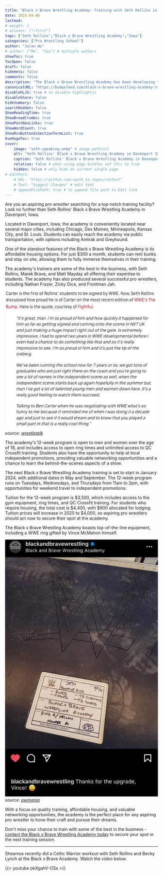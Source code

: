 ```yaml
---
title: "Black x Brave Wrestling Academy: Training with Seth Rollins in Davenport, Iowa"
date: 2023-04-06
lastmod:
# weight: 1
# aliases: ["/first"]
tags: ["Seth Rollins","Black x Brave Wrestling Academy","Iowa"]
categories: ["Pro Wrestling School"]
author: "Jalen Wu"
# author: ["Me", "You"] # multiple authors
showToc: true
TocOpen: false
draft: false
hidemeta: false
comments: false
description: "The Black x Brave Wrestling Academy has been developing talent since 2014. The facility, located in Davenport, Iowa, is equipped with a WWE ring and wide range of gym equipment. Read more about how to train at Seth Rollins' pro wrestling school including the programs they offer and the cost to attend."
canonicalURL: "https://bumpxfeed.com/black-x-brave-wrestling-academy-training-with-seth-rollins-in-davenport-iowa/"
disableHLJS: true # to disable highlightjs
disableShare: false
hideSummary: false
searchHidden: false
ShowReadingTime: true
ShowBreadCrumbs: true
ShowPostNavLinks: true
ShowWordCount: true
ShowRssButtonInSectionTermList: true
UseHugoToc: true
cover:
    image: "seth-speaking.webp" # image path/url
    alt: "Seth Rollins' Black x Brave Wrestling Academy in Davenport Iowa" # alt text
    caption: "Seth Rollins' Black x Brave Wrestling Academy in Davenport Iowa" # display caption under cover
    relative: false # when using page bundles set this to true
    hidden: false # only hide on current single page
# editPost:
    # URL: "https://github.com/<path_to_repo>/content"
    # Text: "Suggest Changes" # edit text
    # appendFilePath: true # to append file path to Edit link
---
```


Are you an aspiring pro wrestler searching for a top-notch training facility? Look no further than Seth Rollins' Black x Brave Wrestling Academy in Davenport, Iowa.

Located in Davenport, Iowa, the academy is conveniently located near several major cities, including Chicago, Des Moines, Minneapolis, Kansas City, and St. Louis. Students can easily reach the academy via public transportation, with options including Amtrak and Greyhound.

One of the standout features of the Black x Brave Wrestling Academy is its affordable housing options. For just $300 a month, students can rent bunks and stay on site, allowing them to fully immerse themselves in their training.

The academy's trainers are some of the best in the business, with Seth Rollins, Marek Brave, and Matt Mayday all offering their expertise to students. The academy has also produced several successful pro wrestlers, including Nathan Frazer, Zicky Dice, and Frontman Jah.

![Seth Rollins' quote about Ben Carter aka Nathan Frazer](ben-carter.webp)
_source:_ _[wrestletalk](https://wrestletalk.com/news/seth-rollins-is-proud-of-nxt-uk-star/)_

The academy's 12-week program is open to men and women over the age of 18, and includes access to open ring times and unlimited access to QC Crossfit training. Students also have the opportunity to help at local independent promotions, providing valuable networking opportunities and a chance to learn the behind-the-scenes aspects of a show.

The next Black x Brave Wrestling Academy training is set to start in January 2024, with additional dates in May and September. The 12-week program runs on Tuesdays, Wednesdays, and Thursdays from 11am to 2pm, with opportunities for weekend travel to independent promotions.

Tuition for the 12-week program is $3,500, which includes access to the gym equipment, ring times, and QC Crossfit training. For students who require housing, the total cost is $4,400, with $900 allocated for lodging. Tuition prices will increase in 2025 to $4,000, so aspiring pro wrestlers should act now to secure their spot at the academy.

The Black x Brave Wrestling Academy boasts top-of-the-line equipment, including a WWE ring gifted by Vince McMahon himself. 

![WWE ring gifted by Vince McMahon to the Black x Brave Wrestling Academy](WWE-RING-ROLLINS.webp)
_source:_ _[pwmania](https://www.pwmania.com/vince-mcmahon-gives-new-ring-to-seth-rollins-black-brave-academy)_  

With a focus on quality training, affordable housing, and valuable networking opportunities, the academy is the perfect place for any aspiring pro wrestler to hone their craft and pursue their dreams.

Don't miss your chance to train with some of the best in the business - [contact the Black x Brave Wrestling Academy today](https://www.blackandbravewrestling.com/new-page) to secure your spot in the next training session.


---

Sheamus recently did a Celtic Warrior workout with Seth Rollins and Becky Lynch at the Black x Brave Academy. Watch the video below.

{{< youtube pkXgahV-OSs >}}